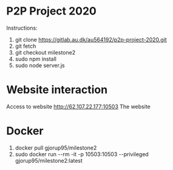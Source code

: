 # P2P Project 2020
Instructions:
1. git clone https://gitlab.au.dk/au564192/p2p-project-2020.git
2. git fetch
3. git checkout milestone2
4. sudo npm install
5. sudo node server.js

# Website interaction
Access to website http://62.107.22.177:10503
The website 


# Docker
1. docker pull gjorup95/milestone2
2. sudo docker run --rm -it -p 10503:10503 --privileged gjorup95/milestone2:latest
